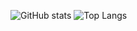
![GitHub stats](https://github-readme-stats.vercel.app/api?username=Shuya-Uno&show_icons=true&theme=radical)
![Top Langs](https://github-readme-stats.vercel.app/api/top-langs/?username=Shuya-Uno&theme=radical)

